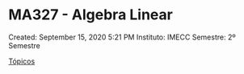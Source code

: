 # MA327 - Algebra Linear

Created: September 15, 2020 5:21 PM
Instituto: IMECC
Semestre: 2º Semestre

[Tópicos](MA327%20-%20Algebra%20Linear%20e06e0983bb5f4ec885f5978665d5c3da/To%CC%81picos%2079316faab4a74593a17f4944f5eb862c.csv)